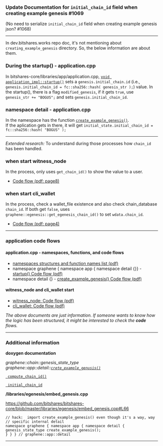 ### Update Documentation for `initial_chain_id` field when creating example genesis #1069
(No need to serialize `initial_chain_id` field when creating example genesis json? #1068)

***
In dev.bitshares.works repo doc, it's not mentioning about `creating_example_genesis` directory. So, the below information are about them. 

### During the startup() - application.cpp

In bitshares-core/libraries/app/application.cpp, [`void application_impl::startup()`](https://github.com/bitshares/bitshares-core/blob/35ec65b130f63c594afe2c9ab7f931b42be08cdc/libraries/app/application.cpp#L318) sets a `genesis.initial_chain.id` (i.e., ` genesis.initial_chain_id = fc::sha256::hash( genesis_str );`) value. In the startup(), there is a flag `modified_genesis`, if it gets `true`, use `genesis_str += "BOGUS";` and sets `genesis.initial_chain_id`.


### namespace detail - application.cpp

In the namespace has the function [`create_example_genesis()`](https://github.com/bitshares/bitshares-core/blob/35ec65b130f63c594afe2c9ab7f931b42be08cdc/libraries/app/application.cpp#L79).  
If the aplication gets in there, it will get `initial_state.initial_chain_id = fc::sha256::hash( "BOGUS" );`


***
*Extended research:*
To understand during those processes how `chain_id` has been handled. 

### when start witness_node

In the process, only uses `get_chain_id()` to show the value to a user. 
- [Code flow (pdf: page8)](/core/knowledge_base/shared_files/witness_node_ex-codeflows.pdf)


### when start cli_wallet

In the process, check a wallet_file existence and also check chain_database `chain_id`. If both get `false`, uses `graphene::egenesis::get_egenesis_chain_id()` to set  `wdata.chain_id`.
- [Code flow (pdf: page4)](/core/knowledge_base/shared_files/cli_wallet_exe-codeflow.pdf)

***


### application code flows

#### application.cpp - namespaces, functions, and code flows

- [namespaces structures and function names list (pdf)](/core/knowledge_base/shared_files/application-cpp-namespaces.pdf)
- namespace graphene { namespace app { namespace detail {}} - [startup() Code flow (pdf)](/core/knowledge_base/shared_files/application-cpp-startup.pdf)
- namespace detail {} - [create_example_genesis() Code flow (pdf)](/core/knowledge_base/shared_files/application-cpp-ns-detail.pdf)

#### witness_node and cli_wallet start
- [witness_node: Code flow (pdf) ](/core/knowledge_base/shared_files/witness_node_ex-codeflows.pdf)
- [cli_wallet: Code flow (pdf) ](/core/knowledge_base/shared_files/cli_wallet_exe-codeflow.pdf)

*The above documents are just information. If someone wants to know how the logic has been structured, it might be interested to check the **code** flows.*


***

### Additional information

**doxygen documentation**

*graphene::chain::genesis_state_type graphene::app::detail::[`crete_example_genusis()`](https://bitshares.org/doxygen/namespacegraphene_1_1app_1_1detail.html#a6ffeeab5458989981d9dd2acb364904e)*

[` compute_chain_id()`](https://bitshares.org/doxygen/structgraphene_1_1chain_1_1genesis__state__type.html#a1212f7780e4dd0f749e59bcdf9149a96)

[` initial_chain_id`](https://bitshares.org/doxygen/structgraphene_1_1chain_1_1genesis__state__type.html#acbf6798be37935a7c792b4fd7adba4c8)

**/libraries/egenesis/embed_genesis.cpp**

https://github.com/bitshares/bitshares-core/blob/master/libraries/egenesis/embed_genesis.cpp#L66

    // hack:  import create_example_genesis() even though it's a way, way
    // specific internal detail
    namespace graphene { namespace app { namespace detail {
    genesis_state_type create_example_genesis();
    } } } // graphene::app::detail

****
